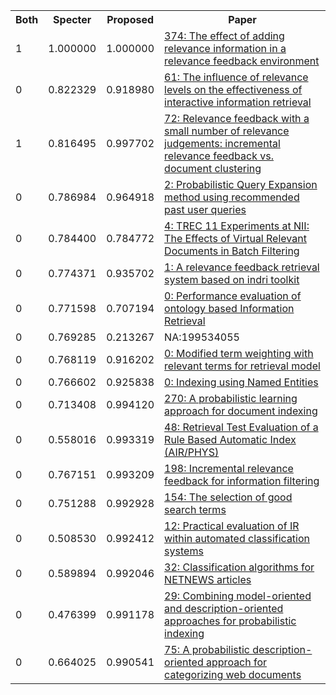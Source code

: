 <html><table><tr>
<th>Both</th>
<th>Specter</th>
<th>Proposed</th>
<th>Paper</th>
</tr>
<tr>
<td>1</td>
<td>1.000000</td>
<td>1.000000</td>
<td><a href="https://www.semanticscholar.org/paper/c972982771aeaaafdbdfbbcc7fe205bdecb3cf24">374: The effect of adding relevance information in a relevance feedback environment</a></td>
</tr>
<tr>
<td>0</td>
<td>0.822329</td>
<td>0.918980</td>
<td><a href="https://www.semanticscholar.org/paper/7c9f72239a0b0349d2eee5db1b01fd2fb8e1676b">61: The influence of relevance levels on the effectiveness of interactive information retrieval</a></td>
</tr>
<tr>
<td>1</td>
<td>0.816495</td>
<td>0.997702</td>
<td><a href="https://www.semanticscholar.org/paper/59be6193a972feb977be18b2fcd7091cf176d84b">72: Relevance feedback with a small number of relevance judgements: incremental relevance feedback vs. document clustering</a></td>
</tr>
<tr>
<td>0</td>
<td>0.786984</td>
<td>0.964918</td>
<td><a href="https://www.semanticscholar.org/paper/36c4b564336ac3e0a5412d71ac645d369685780f">2: Probabilistic Query Expansion method using recommended past user queries</a></td>
</tr>
<tr>
<td>0</td>
<td>0.784400</td>
<td>0.784772</td>
<td><a href="https://www.semanticscholar.org/paper/e6be05416a71d093ef9803f8fad720c22b3687ee">4: TREC 11 Experiments at NII: The Effects of Virtual Relevant Documents in Batch Filtering</a></td>
</tr>
<tr>
<td>0</td>
<td>0.774371</td>
<td>0.935702</td>
<td><a href="https://www.semanticscholar.org/paper/15a6300e414e81194711e37a62b0fec5c1bb26ff">1: A relevance feedback retrieval system based on indri toolkit</a></td>
</tr>
<tr>
<td>0</td>
<td>0.771598</td>
<td>0.707194</td>
<td><a href="https://www.semanticscholar.org/paper/1cf0f494d367fd52a068dd28c016dd4b717438ad">0: Performance evaluation of ontology based Information Retrieval</a></td>
</tr>
<tr>
<td>0</td>
<td>0.769285</td>
<td>0.213267</td>
<td>NA:199534055</td>
</tr>
<tr>
<td>0</td>
<td>0.768119</td>
<td>0.916202</td>
<td><a href="https://www.semanticscholar.org/paper/cb47c3e78bb93b0663f2b220aa9a6b29cd8aa774">0: Modified term weighting with relevant terms for retrieval model</a></td>
</tr>
<tr>
<td>0</td>
<td>0.766602</td>
<td>0.925838</td>
<td><a href="https://www.semanticscholar.org/paper/3e8be49bfa353352950526d66ca8ba13937e2878">0: Indexing using Named Entities</a></td>
</tr>
<tr>
<td>0</td>
<td>0.713408</td>
<td>0.994120</td>
<td><a href="https://www.semanticscholar.org/paper/87618241774c6e5fafd0b757c799fd5981400325">270: A probabilistic learning approach for document indexing</a></td>
</tr>
<tr>
<td>0</td>
<td>0.558016</td>
<td>0.993319</td>
<td><a href="https://www.semanticscholar.org/paper/5188d128b38aaa97c17cb93357475a078fa563ee">48: Retrieval Test Evaluation of a Rule Based Automatic Index (AIR/PHYS)</a></td>
</tr>
<tr>
<td>0</td>
<td>0.767151</td>
<td>0.993209</td>
<td><a href="https://www.semanticscholar.org/paper/55ab157cbb19b708e634f84f9338e643849ed227">198: Incremental relevance feedback for information filtering</a></td>
</tr>
<tr>
<td>0</td>
<td>0.751288</td>
<td>0.992928</td>
<td><a href="https://www.semanticscholar.org/paper/747bc5cc0cd2ae233b870a0f4f7b72ccb9538abe">154: The selection of good search terms</a></td>
</tr>
<tr>
<td>0</td>
<td>0.508530</td>
<td>0.992412</td>
<td><a href="https://www.semanticscholar.org/paper/a6c54702fb83ebf119edba596ab91f3464b4fa17">12: Practical evaluation of IR within automated classification systems</a></td>
</tr>
<tr>
<td>0</td>
<td>0.589894</td>
<td>0.992046</td>
<td><a href="https://www.semanticscholar.org/paper/4e8c53ecdbb6c208e795ebfc0edf60605cc4b3b0">32: Classification algorithms for NETNEWS articles</a></td>
</tr>
<tr>
<td>0</td>
<td>0.476399</td>
<td>0.991178</td>
<td><a href="https://www.semanticscholar.org/paper/efc81bfb2ac385f60318102456e0ef5a780eed66">29: Combining model-oriented and description-oriented approaches for probabilistic indexing</a></td>
</tr>
<tr>
<td>0</td>
<td>0.664025</td>
<td>0.990541</td>
<td><a href="https://www.semanticscholar.org/paper/2a3759f93e450a67a9daae3de1f2ff7cb9c657c9">75: A probabilistic description-oriented approach for categorizing web documents</a></td>
</tr>
</table></html>
